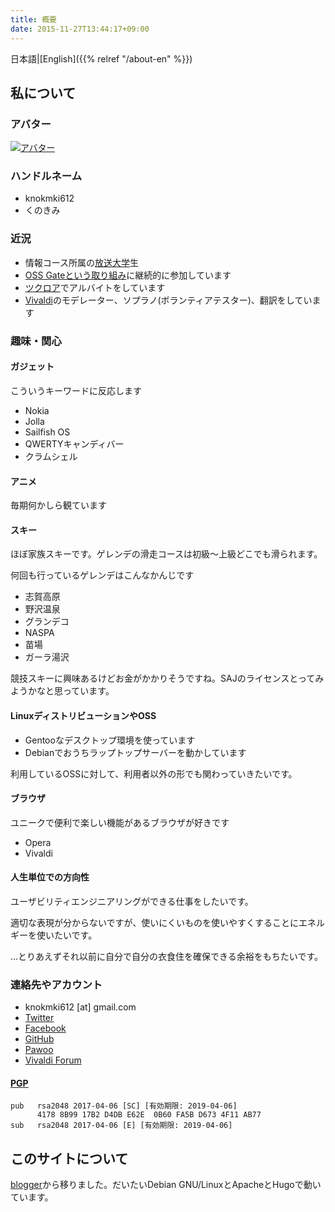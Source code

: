 ```yaml
---
title: 概要
date: 2015-11-27T13:44:17+09:00
---
```


日本語|[English]({{% relref "/about-en" %}})

## 私について

### アバター

[![アバター](https://secure.gravatar.com/avatar/6b2fd17bf8572ea5d60c0916db36627c)](https://ja.gravatar.com/knokmki612)

### ハンドルネーム

- knokmki612
- くのきみ

### 近況

- 情報コース所属の[放送大学](http://www.ouj.ac.jp)生
- [OSS Gateという取り組み](https://oss-gate.github.io/about/)に継続的に参加しています
- [ツクロア](https://tuqulore.com)でアルバイトをしています
- [Vivaldi](https://vivaldi.com)のモデレーター、ソプラノ(ボランティアテスター)、翻訳をしています

### 趣味・関心

#### ガジェット

こういうキーワードに反応します

- Nokia
- Jolla
- Sailfish OS
- QWERTYキャンディバー
- クラムシェル

#### アニメ

毎期何かしら観ています

#### スキー

ほぼ家族スキーです。ゲレンデの滑走コースは初級〜上級どこでも滑られます。

何回も行っているゲレンデはこんなかんじです

- 志賀高原
- 野沢温泉
- グランデコ
- NASPA
- 苗場
- ガーラ湯沢

競技スキーに興味あるけどお金がかかりそうですね。SAJのライセンスとってみようかなと思っています。

#### LinuxディストリビューションやOSS

- Gentooなデスクトップ環境を使っています
- Debianでおうちラップトップサーバーを動かしています

利用しているOSSに対して、利用者以外の形でも関わっていきたいです。

#### ブラウザ

ユニークで便利で楽しい機能があるブラウザが好きです

- Opera
- Vivaldi

#### 人生単位での方向性

ユーザビリティエンジニアリングができる仕事をしたいです。

適切な表現が分からないですが、使いにくいものを使いやすくすることにエネルギーを使いたいです。

…とりあえずそれ以前に自分で自分の衣食住を確保できる余裕をもちたいです。

### 連絡先やアカウント

- knokmki612 \[at\] gmail.com
- [Twitter](https://twitter.com/knokmki612)
- [Facebook](https://www.facebook.com/kimiaki.kuno)
- [GitHub](https://github.com/knokmki612)
- [Pawoo](https://pawoo.net/@knokmki612)
- [Vivaldi Forum](https://forum.vivaldi.net/user/knokmki612)

#### [PGP](knokmki612.asc)

```
pub   rsa2048 2017-04-06 [SC] [有効期限: 2019-04-06]
      4178 8B99 17B2 D4DB E62E  0B60 FA5B D673 4F11 AB77
sub   rsa2048 2017-04-06 [E] [有効期限: 2019-04-06]
```

## このサイトについて

[blogger](http://knockcrab.blogspot.jp/)から移りました。だいたいDebian GNU/LinuxとApacheとHugoで動いています。
